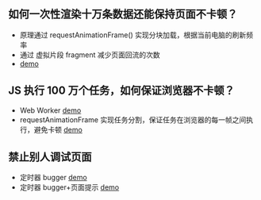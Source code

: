 ## 如何一次性渲染十万条数据还能保持页面不卡顿？

- 原理通过 requestAnimationFrame() 实现分块加载，根据当前电脑的刷新频率
- 通过 虚拟片段 fragment 减少页面回流的次数
- [demo](../渲染/example/render-more.html)

## JS 执行 100 万个任务，如何保证浏览器不卡顿？

- Web Worker [demo](../渲染/example/task_webworker.html.html)
- requestAnimationFrame 实现任务分割，保证任务在浏览器的每一帧之间执行，避免卡顿 [demo](../渲染/example/task_requestAnimationFrame.html)

## 禁止别人调试页面

- 定时器 bugger [demo](../渲染/example/debugger.html)
- 定时器 bugger+页面提示 [demo](../渲染/example/debugger2.html)
